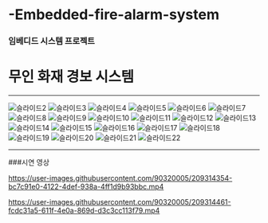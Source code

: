 # -Embedded-fire-alarm-system

### 임베디드 시스템 프로젝트

# 무인 화재 경보 시스템

- - -

![슬라이드2](https://user-images.githubusercontent.com/90320005/209313580-ec9ac35b-34a0-4d74-b695-6b6bae8e9f55.PNG)
![슬라이드3](https://user-images.githubusercontent.com/90320005/209313582-acd9ef59-1a84-46b3-b5f1-383155638ae6.PNG)
![슬라이드4](https://user-images.githubusercontent.com/90320005/209313585-77a2145e-bfeb-48c2-960d-e143a100fe82.PNG)
![슬라이드5](https://user-images.githubusercontent.com/90320005/209313588-65ceb70e-0fa5-44b8-84ae-960bbe2f9f11.PNG)
![슬라이드6](https://user-images.githubusercontent.com/90320005/209313590-278c4f34-3625-478e-b7ad-6aedd1460e3a.PNG)
![슬라이드7](https://user-images.githubusercontent.com/90320005/209313597-c0c40c2a-1ecf-418e-bb1b-6a7435938290.PNG)
![슬라이드8](https://user-images.githubusercontent.com/90320005/209313602-681edfd3-6e1c-42e7-9604-6567b312ff8f.PNG)
![슬라이드9](https://user-images.githubusercontent.com/90320005/209313604-30ecc726-5434-4c1b-bf69-023c822bfa48.PNG)
![슬라이드10](https://user-images.githubusercontent.com/90320005/209313608-341849f7-30ec-4d77-a0dc-4c02f2688d9a.PNG)
![슬라이드11](https://user-images.githubusercontent.com/90320005/209313615-ad889b60-9dfb-435c-b5c9-e0220072ce90.PNG)
![슬라이드12](https://user-images.githubusercontent.com/90320005/209313620-9b20d304-a2df-4d13-aae1-23496cf83bca.PNG)
![슬라이드13](https://user-images.githubusercontent.com/90320005/209313626-eb017ed2-485d-4a47-b4fb-244c48b80e2b.PNG)
![슬라이드14](https://user-images.githubusercontent.com/90320005/209313630-a23f208b-1736-4d61-a674-4e14b1a44af9.PNG)
![슬라이드15](https://user-images.githubusercontent.com/90320005/209313634-147c634f-6484-4605-9f16-843315748df1.PNG)
![슬라이드16](https://user-images.githubusercontent.com/90320005/209313636-002ecf58-5d92-47d4-ac80-f9cac084411e.PNG)
![슬라이드17](https://user-images.githubusercontent.com/90320005/209313639-ff812fdf-1115-4241-9d5a-d4cf49b1bed2.PNG)
![슬라이드18](https://user-images.githubusercontent.com/90320005/209313566-9a9f6685-651b-4474-b0e0-0b5a17be38a4.PNG)
![슬라이드19](https://user-images.githubusercontent.com/90320005/209313568-a31797fe-a313-431f-b6df-26ddcce77241.PNG)
![슬라이드20](https://user-images.githubusercontent.com/90320005/209313570-3a2a5185-6144-4790-89af-99a4a4d4c328.PNG)
![슬라이드21](https://user-images.githubusercontent.com/90320005/209313571-8686c252-087b-4af4-85e4-9fde1abcb9ec.PNG)
![슬라이드22](https://user-images.githubusercontent.com/90320005/209313577-9c12f37d-cc7c-44f5-a8d7-a51ec182ea78.PNG)

- - -

###시연 영상



https://user-images.githubusercontent.com/90320005/209314354-bc7c91e0-4122-4def-938a-4ff1d9b93bbc.mp4



https://user-images.githubusercontent.com/90320005/209314461-fcdc31a5-611f-4e0a-869d-d3c3cc113f79.mp4





